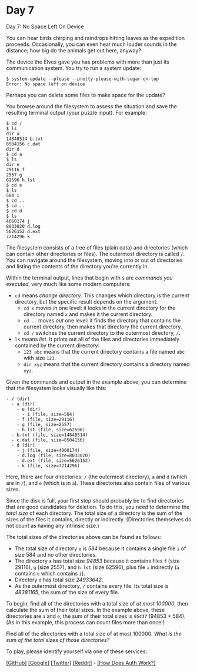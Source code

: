 # Day 7

Day 7: No Space Left On Device

</h2><p>You can hear birds chirping and raindrops hitting leaves as the expedition proceeds. Occasionally, you can even hear much louder sounds in the distance; how big do the animals get out here, anyway?</p>
<p>The device the Elves gave you has problems with more than just its communication system. You try to run a system update:</p>
<pre><code>$ system-update --please --pretty-please-with-sugar-on-top
<span title="E099 PROGRAMMER IS OVERLY POLITE">Error</span>: No space left on device
</code></pre>
<p>Perhaps you can delete some files to make space for the update?</p>
<p>You browse around the filesystem to assess the situation and save the resulting terminal output (your puzzle input). For example:</p>
<pre><code>$ cd /
$ ls
dir a
14848514 b.txt
8504156 c.dat
dir d
$ cd a
$ ls
dir e
29116 f
2557 g
62596 h.lst
$ cd e
$ ls
584 i
$ cd ..
$ cd ..
$ cd d
$ ls
4060174 j
8033020 d.log
5626152 d.ext
7214296 k
</code></pre>
<p>The filesystem consists of a tree of files (plain data) and directories (which can contain other directories or files). The outermost directory is called <code>/</code>. You can navigate around the filesystem, moving into or out of directories and listing the contents of the directory you're currently in.</p>
<p>Within the terminal output, lines that begin with <code>$</code> are <em>commands you executed</em>, very much like some modern computers:</p>
<ul>
<li><code>cd</code> means <em>change directory</em>. This changes which directory is the current directory, but the specific result depends on the argument:
  <ul>
  <li><code>cd x</code> moves <em>in</em> one level: it looks in the current directory for the directory named <code>x</code> and makes it the current directory.</li>
  <li><code>cd ..</code> moves <em>out</em> one level: it finds the directory that contains the current directory, then makes that directory the current directory.</li>
  <li><code>cd /</code> switches the current directory to the outermost directory, <code>/</code>.</li>
  </ul>
</li>
<li><code>ls</code> means <em>list</em>. It prints out all of the files and directories immediately contained by the current directory:
  <ul>
  <li><code>123 abc</code> means that the current directory contains a file named <code>abc</code> with size <code>123</code>.</li>
  <li><code>dir xyz</code> means that the current directory contains a directory named <code>xyz</code>.</li>
  </ul>
</li>
</ul>
<p>Given the commands and output in the example above, you can determine that the filesystem looks visually like this:</p>
<pre><code>- / (dir)
  - a (dir)
    - e (dir)
      - i (file, size=584)
    - f (file, size=29116)
    - g (file, size=2557)
    - h.lst (file, size=62596)
  - b.txt (file, size=14848514)
  - c.dat (file, size=8504156)
  - d (dir)
    - j (file, size=4060174)
    - d.log (file, size=8033020)
    - d.ext (file, size=5626152)
    - k (file, size=7214296)
</code></pre>
<p>Here, there are four directories: <code>/</code> (the outermost directory), <code>a</code> and <code>d</code> (which are in <code>/</code>), and <code>e</code> (which is in <code>a</code>). These directories also contain files of various sizes.</p>
<p>Since the disk is full, your first step should probably be to find directories that are good candidates for deletion. To do this, you need to determine the <em>total size</em> of each directory. The total size of a directory is the sum of the sizes of the files it contains, directly or indirectly. (Directories themselves do not count as having any intrinsic size.)</p>
<p>The total sizes of the directories above can be found as follows:</p>
<ul>
<li>The total size of directory <code>e</code> is <em>584</em> because it contains a single file <code>i</code> of size 584 and no other directories.</li>
<li>The directory <code>a</code> has total size <em>94853</em> because it contains files <code>f</code> (size 29116), <code>g</code> (size 2557), and <code>h.lst</code> (size 62596), plus file <code>i</code> indirectly (<code>a</code> contains <code>e</code> which contains <code>i</code>).</li>
<li>Directory <code>d</code> has total size <em>24933642</em>.</li>
<li>As the outermost directory, <code>/</code> contains every file. Its total size is <em>48381165</em>, the sum of the size of every file.</li>
</ul>
<p>To begin, find all of the directories with a total size of <em>at most 100000</em>, then calculate the sum of their total sizes. In the example above, these directories are <code>a</code> and <code>e</code>; the sum of their total sizes is <code><em>95437</em></code> (94853 + 584). (As in this example, this process can count files more than once!)</p>
<p>Find all of the directories with a total size of at most 100000. <em>What is the sum of the total sizes of those directories?</em></p>
</article>
<p>To play, please identify yourself via one of these services:</p>
<p><a href="/auth/github">[GitHub]</a> <a href="/auth/google">[Google]</a> <a href="/auth/twitter">[Twitter]</a> <a href="/auth/reddit">[Reddit]</a> <span class="quiet">- <a href="/about#faq_auth">[How Does Auth Work?]</a></span></p>
</main>

<!-- ga -->
<script>
(function(i,s,o,g,r,a,m){i['GoogleAnalyticsObject']=r;i[r]=i[r]||function(){
(i[r].q=i[r].q||[]).push(arguments)},i[r].l=1*new Date();a=s.createElement(o),
m=s.getElementsByTagName(o)[0];a.async=1;a.src=g;m.parentNode.insertBefore(a,m)
})(window,document,'script','//www.google-analytics.com/analytics.js','ga');
ga('create', 'UA-69522494-1', 'auto');
ga('set', 'anonymizeIp', true);
ga('send', 'pageview');
</script>
<!-- /ga -->
</body>
</html>
